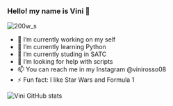 ### Hello! my name is Vini 👋

![200w_s](https://user-images.githubusercontent.com/106176901/182219937-b8559535-4e4e-45fc-b9a7-3aafbd92f51e.gif)

- 🔭 I’m currently working on my self
- 🌱 I’m currently learning Python
- 👯 I’m currently studing in SATC
- 🤔 I’m looking for help with scripts
- 📫 You can reach me in my Instagram @vinirosso08
- ⚡ Fun fact: I like Star Wars and Formula 1

![Vini GitHub stats](https://github-readme-stats.vercel.app/api?username=ViniRosso&show_icons=true&theme=dark)
